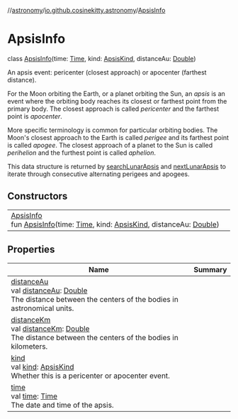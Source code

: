 //[astronomy](../../../index.md)/[io.github.cosinekitty.astronomy](../index.md)/[ApsisInfo](index.md)

# ApsisInfo

class [ApsisInfo](index.md)(time: [Time](../-time/index.md), kind: [ApsisKind](../-apsis-kind/index.md), distanceAu: [Double](https://kotlinlang.org/api/latest/jvm/stdlib/kotlin-stdlib/kotlin/-double/index.html))

An apsis event: pericenter (closest approach) or apocenter (farthest distance).

For the Moon orbiting the Earth, or a planet orbiting the Sun, an *apsis* is an event where the orbiting body reaches its closest or farthest point from the primary body. The closest approach is called *pericenter* and the farthest point is *apocenter*.

More specific terminology is common for particular orbiting bodies. The Moon's closest approach to the Earth is called *perigee* and its farthest point is called *apogee*. The closest approach of a planet to the Sun is called *perihelion* and the furthest point is called *aphelion*.

This data structure is returned by [searchLunarApsis](../search-lunar-apsis.md) and [nextLunarApsis](../next-lunar-apsis.md) to iterate through consecutive alternating perigees and apogees.

## Constructors

| | |
|---|---|
| [ApsisInfo](-apsis-info.md)<br>fun [ApsisInfo](-apsis-info.md)(time: [Time](../-time/index.md), kind: [ApsisKind](../-apsis-kind/index.md), distanceAu: [Double](https://kotlinlang.org/api/latest/jvm/stdlib/kotlin-stdlib/kotlin/-double/index.html)) |

## Properties

| Name | Summary |
|---|---|
| [distanceAu](distance-au.md)<br>val [distanceAu](distance-au.md): [Double](https://kotlinlang.org/api/latest/jvm/stdlib/kotlin-stdlib/kotlin/-double/index.html)<br>The distance between the centers of the bodies in astronomical units. |
| [distanceKm](distance-km.md)<br>val [distanceKm](distance-km.md): [Double](https://kotlinlang.org/api/latest/jvm/stdlib/kotlin-stdlib/kotlin/-double/index.html)<br>The distance between the centers of the bodies in kilometers. |
| [kind](kind.md)<br>val [kind](kind.md): [ApsisKind](../-apsis-kind/index.md)<br>Whether this is a pericenter or apocenter event. |
| [time](time.md)<br>val [time](time.md): [Time](../-time/index.md)<br>The date and time of the apsis. |
